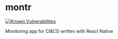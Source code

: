 # montr
[![Known Vulnerabilities](https://snyk.io/test/github/antonvasilenko/montr/badge.svg)](https://snyk.io/test/github/antonvasilenko/montr)

Monitoring app for CI&amp;CD written with React Native
